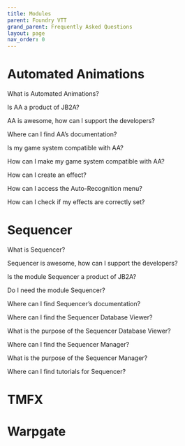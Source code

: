 ```yaml
---
title: Modules
parent: Foundry VTT
grand_parent: Frequently Asked Questions
layout: page
nav_order: 0
---
```


# Automated Animations

What is Automated Animations?

Is AA a product of JB2A?

AA is awesome, how can I support the developers?

Where can I find AA’s documentation?

Is my game system compatible with AA?

How can I make my game system compatible with AA?

How can I create an effect?

How can I access the Auto-Recognition menu?

How can I check if my effects are correctly set?

# Sequencer

What is Sequencer?

Sequencer is awesome, how can I support the developers?

Is the module Sequencer a product of JB2A?

Do I need the module Sequencer?

Where can I find Sequencer’s documentation?

Where can I find the Sequencer Database Viewer?

What is the purpose of the Sequencer Database Viewer?

Where can I find the Sequencer Manager?

What is the purpose of the Sequencer Manager?

Where can I find tutorials for Sequencer?

# TMFX

# Warpgate